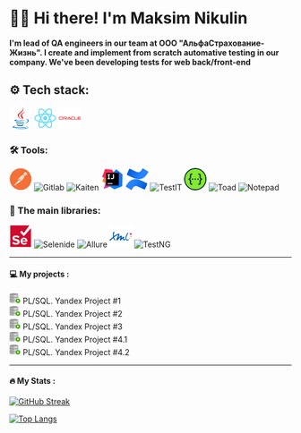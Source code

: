 # :man_technologist: Hi there! I'm Maksim Nikulin
**I'm lead of QA engineers in our team at ООО "АльфаСтрахование-Жизнь". I create and implement from scratch automative testing in our company. We've been developing tests for web back/front-end**

## :gear: Tech stack:
<div>
  <img src="https://github.com/devicons/devicon/blob/master/icons/java/java-original.svg" title="Java" alt="Java" width="40" height="40"/>
  <img src="https://github.com/devicons/devicon/blob/master/icons/react/react-original.svg" title="React" alt="React" width="40" height="40"/>
  <img src="https://github.com/devicons/devicon/blob/master/icons/oracle/oracle-original.svg" title="Oracle" alt="Oracle" width="40" height="40"/>
</div>

### :hammer_and_wrench: Tools:
<div>
  <img src="https://github.com/devicons/devicon/blob/master/icons/postman/postman-original.svg" title="Postman" alt="Postman" width="40" height="40"/>
  <img src="https://images.ctfassets.net/xz1dnu24egyd/3FbNmZRES38q2Sk2EcoT7a/a290dc207a67cf779fc7c2456b177e9f/press-kit-icon.svg" title="Gitlab" alt="Gitlab" width="40" height="40"/>
  <img src="https://kaiten.ru/assets/img/logo.svg" title="Kaiten" alt="Kaiten" width="40" height="40"/>
  <img src="https://github.com/devicons/devicon/blob/master/icons/intellij/intellij-original.svg" title="IDEA" alt="IDEA" width="40" height="40"/>
  <img src="https://github.com/devicons/devicon/blob/master/icons/confluence/confluence-original.svg" title="Confluence" alt="Confluence" width="40" height="40"/>
  <img src="https://docs.testit.software/images/testit_logo_icon_blue.png" title="TestIT" alt="TestIT" width="40" height="40"/>
  <img src="https://github.com/devicons/devicon/blob/master/icons/swagger/swagger-original.svg" title="Swagger" alt="Swagger" width="40" height="40"/>
  <img src="https://upload.wikimedia.org/wikipedia/commons/thumb/e/ed/Toad-Original_RGB.png/120px-Toad-Original_RGB.png" title="Toad" alt="Toad" width="40" height="40"/>
  <img src="https://notepad-plus-plus.org/images/logo.svg" title="Notepad" alt="Notepad" width="40" height="40"/>
</div>

### :file_folder: The main libraries:
<div>
  <img src="https://github.com/devicons/devicon/blob/master/icons/selenium/selenium-original.svg" title="Selenium" alt="Selenium" width="40" height="40"/>
  <img src="https://sdcast.ksdaemon.ru/wp-content/uploads/2017/03/selenide-logo-big.png" title="Selenide" alt="Selenide" width="40" height="40"/>
  <img src="https://github.com/allure-framework/allure2/blob/main/.idea/icon.png" title="Allure" alt="Allure" width="40" height="40"/>
  <img src="https://github.com/devicons/devicon/blob/master/icons/xml/xml-original.svg" title="XML" alt="XML" width="40" height="40"/>
  <img src="https://downloads.marketplace.jetbrains.com/files/21606/505779/icon/pluginIcon.svg" title="TestNG" alt="TestNG" width="40" height="40"/>
</div>

---

#### :computer: My projects :

<div>
<img src="https://github.com/devicons/devicon/blob/master/icons/sqldeveloper/sqldeveloper-original.svg" title="Sql" alt="Sql" width="20" height="20"/> PL/SQL. Yandex Project #1
</div>
<div>
<img src="https://github.com/devicons/devicon/blob/master/icons/sqldeveloper/sqldeveloper-original.svg" title="Sql" alt="Sql" width="20" height="20"/> PL/SQL. Yandex Project #2
</div>
<div>
<img src="https://github.com/devicons/devicon/blob/master/icons/sqldeveloper/sqldeveloper-original.svg" title="Sql" alt="Sql" width="20" height="20"/> PL/SQL. Yandex Project #3
</div>
<div>
<img src="https://github.com/devicons/devicon/blob/master/icons/sqldeveloper/sqldeveloper-original.svg" title="Sql" alt="Sql" width="20" height="20"/> PL/SQL. Yandex Project #4.1
</div>
<div>
<img src="https://github.com/devicons/devicon/blob/master/icons/sqldeveloper/sqldeveloper-original.svg" title="Sql" alt="Sql" width="20" height="20"/> PL/SQL. Yandex Project #4.2
</div>


---

#### :fire: My Stats :
[![GitHub Streak](http://github-readme-streak-stats.herokuapp.com?user=snowy-sys&theme=iceberg&date_format=M%20j%5B%2C%20Y%5D&mode=weekly)](https://git.io/streak-stats)

[![Top Langs](https://github-readme-stats.vercel.app/api/top-langs/?username=snowy-sys&layout=compact&theme=nord)](https://github.com/anuraghazra/github-readme-stats)



<!--
**Snowy-sys/Snowy-sys** is a ✨ _special_ ✨ repository because its `README.md` (this file) appears on your GitHub profile.

Here are some ideas to get you started:

- 🔭 I’m currently working on ...
- 🌱 I’m currently learning ...
- 👯 I’m looking to collaborate on ...
- 🤔 I’m looking for help with ...
- 💬 Ask me about ...
- 📫 How to reach me: ...
- 😄 Pronouns: ...
- ⚡ Fun fact: ...
-->
